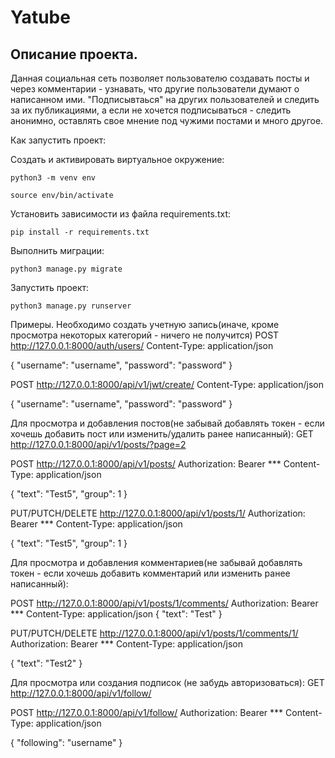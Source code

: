 # Yatube
## Описание проекта.
Данная социальная сеть позволяет пользователю создавать посты и через комментарии - узнавать, что другие пользователи думают о написанном ими. "Подписывтаься" на других пользователей и следить за их публикациями, а если не хочется подписываться - следить анонимно, оставлять свое мнение под чужими постами и много другое.

Как запустить проект:

Cоздать и активировать виртуальное окружение:
```
python3 -m venv env
```
```
source env/bin/activate
```

Установить зависимости из файла requirements.txt:
```
pip install -r requirements.txt
```

Выполнить миграции:
```
python3 manage.py migrate
```

Запустить проект:
```
python3 manage.py runserver
```

Примеры.
Необходимо создать учетную запись(иначе, кроме просмотра некоторых категорий - ничего не получится)
POST http://127.0.0.1:8000/auth/users/
Content-Type: application/json

{
    "username": "username",
    "password": "password"
}

POST http://127.0.0.1:8000/api/v1/jwt/create/
Content-Type: application/json

{
    "username": "username",
    "password": "password"
}

Для просмотра и добавления постов(не забывай добавлять токен - если хочешь добавить пост или изменить/удалить ранее написанный):
GET http://127.0.0.1:8000/api/v1/posts/?page=2

POST http://127.0.0.1:8000/api/v1/posts/
Authorization: Bearer ***
Content-Type: application/json

{
    "text": "Test5",
    "group": 1
}

PUT/PUTCH/DELETE http://127.0.0.1:8000/api/v1/posts/1/
Authorization: Bearer ***
Content-Type: application/json

{
    "text": "Test5",
    "group": 1
}

Для просмотра и добавления комментариев(не забывай добавлять токен - если хочешь добавить комментарий или изменить ранее написанный):

POST  http://127.0.0.1:8000/api/v1/posts/1/comments/
Authorization: Bearer ***
Content-Type: application/json
{
    "text": "Test"
}

PUT/PUTCH/DELETE http://127.0.0.1:8000/api/v1/posts/1/comments/1/
Authorization: Bearer ***
Content-Type: application/json

{
    "text": "Test2"
}

Для просмотра или создания подписок (не забудь авторизоваться):
GET http://127.0.0.1:8000/api/v1/follow/

POST http://127.0.0.1:8000/api/v1/follow/
Authorization: Bearer ***
Content-Type: application/json

{
"following": "username"
}
